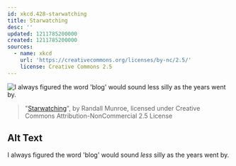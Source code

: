 ```yaml
---
id: xkcd.428-starwatching
title: Starwatching
desc: ''
updated: 1211785200000
created: 1211785200000
sources:
  - name: xkcd
    url: 'https://creativecommons.org/licenses/by-nc/2.5/'
    license: Creative Commons 2.5
---
```

![I always figured the word 'blog' would sound *less* silly as the years went by.](https://imgs.xkcd.com/comics/starwatching.png)
> "[Starwatching](https://xkcd.com/428/)", by Randall Munroe, licensed under Creative Commons Attribution-NonCommercial 2.5 License

## Alt Text
I always figured the word 'blog' would sound *less* silly as the years went by.
